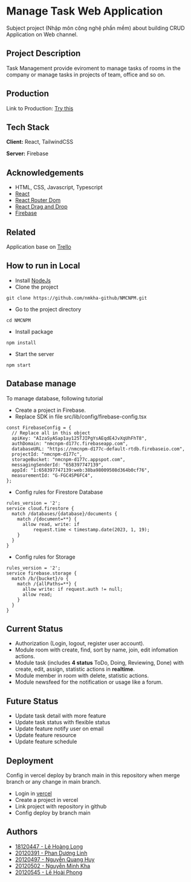 
# Manage Task Web Application

Subject project (Nhập môn công nghệ phần mềm) about building CRUD Application on Web channel.



## Project Description
Task Management provide eviroment to manage tasks of rooms in the company or manage tasks in projects of team, office and so on.

## Production
Link to Production: [Try this](https://nmcnpm-group24.vercel.app/)

## Tech Stack

**Client:** React, TailwindCSS

**Server:** Firebase


## Acknowledgements
 - HTML, CSS, Javascript, Typescript
 - [React](https://reactjs.org/docs/getting-started.html)
 - [React Router Dom](https://www.npmjs.com/package/react-router-dom)
 - [React Drag and Drop](https://www.npmjs.com/package/react-beautiful-dnd)
 - [Firebase](https://github.com/matiassingers/awesome-readme)


## Related

Application base on [Trello](https://trello.com)

## How to run in Local
- Install [NodeJs](https://nodejs.org/en/download)
- Clone the project
```
git clone https://github.com/nmkha-github/NMCNPM.git
```
- Go to the project directory
```
cd NMCNPM
```
- Install package
```
npm install
```
- Start the server
```
npm start
```
## Database manage
To manage database, following tutorial
- Create a project in Firebase.
- Replace SDK in file src/lib/config/firebase-config.tsx
```
const FirebaseConfig = {
  // Replace all in this object
  apiKey: "AIzaSyASap1ay125TJIPgYsAEqdE4JvXqUhFhT8",
  authDomain: "nmcnpm-d177c.firebaseapp.com",
  databaseURL: "https://nmcnpm-d177c-default-rtdb.firebaseio.com",
  projectId: "nmcnpm-d177c",
  storageBucket: "nmcnpm-d177c.appspot.com",
  messagingSenderId: "658397747139",
  appId: "1:658397747139:web:38ba98009508d364b0cf76",
  measurementId: "G-FGC4SP6FC4",
};
```
- Config rules for Firestore Database
```
rules_version = '2';
service cloud.firestore {
  match /databases/{database}/documents {
    match /{document=**} {
      allow read, write: if
          request.time < timestamp.date(2023, 1, 19);
    }
  }
}
```
- Config rules for Storage
```
rules_version = '2';
service firebase.storage {
  match /b/{bucket}/o {
    match /{allPaths=**} {
      allow write: if request.auth != null;
      allow read;
    }
  }
}
```

## Current Status
- Authorization (Login, logout, register user account).
- Module room with create, find, sort by name, join, edit infomation actions.
- Module task (includes **4 status** ToDo, Doing, Reviewing, Done) with create, edit, assign, statistic actions in **realtime**.
- Module member in room with delete, statistic actions.
- Module newsfeed for the notification or usage like a forum.
## Future Status
- Update task detail with more feature
- Update task status with flexible status 
- Update feature notify user on email
- Update feature resource
- Update feature schedule
## Deployment

Config in vercel deploy by branch main in this repository when merge branch or any change in main branch.

- Login in [vercel](https://vercel.com)
- Create a project in vercel
- Link project with repository in github
- Config deploy by branch main
## Authors
- [18120447 - Lê Hoàng Long](https://github.com/long060200)
- [20120391 - Phan Dương Linh](https://github.com/LTCuberik)
- [20120497 - Nguyễn Quang Huy](https://github.com/QuangHuy54)
- [20120502 - Nguyễn Minh Kha](https://github.com/nmkha-github)
- [20120545 - Lê Hoài Phong](https://github.com/Phongle1311)
